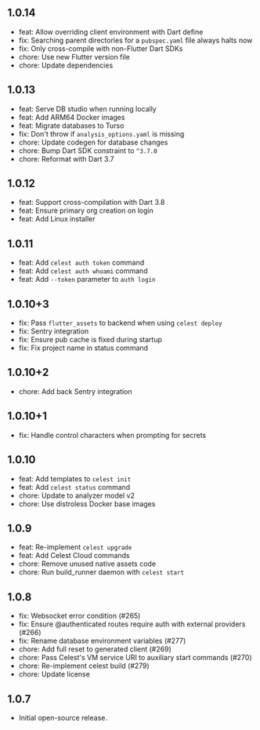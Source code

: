 ## 1.0.14

- feat: Allow overriding client environment with Dart define
- fix: Searching parent directories for a `pubspec.yaml` file always halts now
- fix: Only cross-compile with non-Flutter Dart SDKs
- chore: Use new Flutter version file
- chore: Update dependencies

## 1.0.13

- feat: Serve DB studio when running locally
- feat: Add ARM64 Docker images
- feat: Migrate databases to Turso
- fix: Don't throw if `analysis_options.yaml` is missing
- chore: Update codegen for database changes
- chore: Bump Dart SDK constraint to `^3.7.0`
- chore: Reformat with Dart 3.7

## 1.0.12

- feat: Support cross-compilation with Dart 3.8
- feat: Ensure primary org creation on login
- feat: Add Linux installer

## 1.0.11

- feat: Add `celest auth token` command
- feat: Add `celest auth whoami` command
- feat: Add `--token` parameter to `auth login`

## 1.0.10+3

- fix: Pass `flutter_assets` to backend when using `celest deploy`
- fix: Sentry integration
- fix: Ensure pub cache is fixed during startup
- fix: Fix project name in status command

## 1.0.10+2

- chore: Add back Sentry integration

## 1.0.10+1

- fix: Handle control characters when prompting for secrets

## 1.0.10

- feat: Add templates to `celest init`
- feat: Add `celest status` command
- chore: Update to analyzer model v2
- chore: Use distroless Docker base images

## 1.0.9

- feat: Re-implement `celest upgrade`
- feat: Add Celest Cloud commands
- chore: Remove unused native assets code
- chore: Run build_runner daemon with `celest start`

## 1.0.8

- fix: Websocket error condition (#265)
- fix: Ensure @authenticated routes require auth with external providers (#266)
- fix: Rename database environment variables (#277)
- chore: Add full reset to generated client (#269)
- chore: Pass Celest's VM service URI to auxiliary start commands (#270)
- chore: Re-implement celest build (#279)
- chore: Update license

## 1.0.7

- Initial open-source release.
